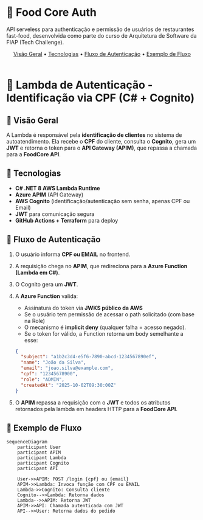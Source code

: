 # 🔑​ Food Core Auth

API serveless para authenticação e permissão de usuários de restaurantes fast-food, desenvolvida como parte do curso de Arquitetura de Software
da FIAP (Tech Challenge).

<div align="center">
  <a href="#visao-geral">Visão Geral</a> •
  <a href="#tecnologias">Tecnologias</a> •
  <a href="#fluxo-de-autenticacao">Fluxo de Autenticação</a> •
  <a href="#exemplo-de-fluxo">Exemplo de Fluxo</a>
</div><br>

# 🔑 Lambda de Autenticação - Identificação via CPF (C# + Cognito)

## 📖 Visão Geral

A Lambda é responsável pela **identificação de clientes** no sistema de autoatendimento.
Ela recebe o **CPF** do cliente, consulta o **Cognito**, gera um **JWT** e retorna o token para o **API Gateway (APIM)**, que repassa a chamada para a **FoodCore API**.

## 🚀 Tecnologias

- **C# .NET 8 AWS Lambda Runtime**
- **Azure APIM** (API Gateway)
- **AWS Cognito** (identificação/autenticação sem senha, apenas CPF ou Email)
- **JWT** para comunicação segura
- **GitHub Actions + Terraform** para deploy

## 🔄 Fluxo de Autenticação

1. O usuário informa **CPF ou EMAIL** no frontend.
2. A requisição chega no **APIM**, que redireciona para a **Azure Function (Lambda em C#)**.
3. O Cognito gera um **JWT**.
4. A **Azure Function** valida:
   - Assinatura do token via **JWKS público da AWS**
   - Se o usuário tem permissão de acessar o path solicitado (com base na Role)
   - O mecanismo é **implicit deny** (qualquer falha = acesso negado).
   - Se o token for válido, a Function retorna um body semelhante a esse:

    ```json
    {
      "subject": "a1b2c3d4-e5f6-7890-abcd-1234567890ef",
      "name": "João da Silva",
      "email": "joao.silva@example.com",
      "cpf": "12345678900",
      "role": "ADMIN",
      "createdAt": "2025-10-02T09:30:00Z"
    }
    ```

5. O **APIM** repassa a requisição com o **JWT** e todos os atributos retornados pela lambda em headers HTTP para a **FoodCore API**.

## 🧩 Exemplo de Fluxo

```mermaid
sequenceDiagram
    participant User
    participant APIM
    participant Lambda
    participant Cognito
    participant API

    User->>APIM: POST /login {cpf} ou {email}
    APIM->>Lambda: Invoca função com CPF ou EMAIL
    Lambda->>Cognito: Consulta cliente
    Cognito-->>Lambda: Retorna dados
    Lambda-->>APIM: Retorna JWT
    APIM->>API: Chamada autenticada com JWT
    API-->>User: Retorna dados do pedido

